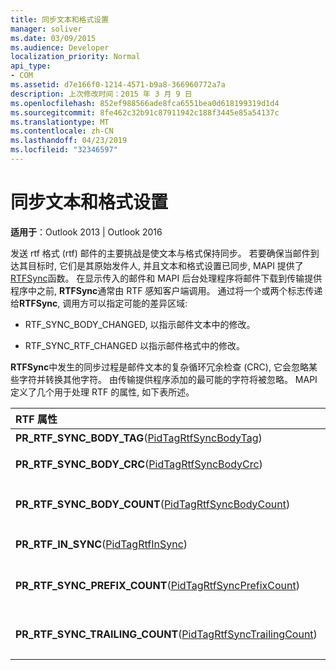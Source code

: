 ```yaml
---
title: 同步文本和格式设置
manager: soliver
ms.date: 03/09/2015
ms.audience: Developer
localization_priority: Normal
api_type:
- COM
ms.assetid: d7e166f0-1214-4571-b9a8-366960772a7a
description: 上次修改时间：2015 年 3 月 9 日
ms.openlocfilehash: 852ef988566ade8fca6551bea0d618199319d1d4
ms.sourcegitcommit: 8fe462c32b91c87911942c188f3445e85a54137c
ms.translationtype: MT
ms.contentlocale: zh-CN
ms.lasthandoff: 04/23/2019
ms.locfileid: "32346597"
---
```

# <a name="synchronizing-text-and-formatting"></a>同步文本和格式设置

  
  
**适用于**：Outlook 2013 | Outlook 2016 
  
发送 rtf 格式 (rtf) 邮件的主要挑战是使文本与格式保持同步。 若要确保当邮件到达其目标时, 它们是其原始发件人, 并且文本和格式设置已同步, MAPI 提供了[RTFSync](rtfsync.md)函数。 在显示传入的邮件和 MAPI 后台处理程序将邮件下载到传输提供程序中之前, **RTFSync**通常由 RTF 感知客户端调用。 通过将一个或两个标志传递给**RTFSync**, 调用方可以指定可能的差异区域:
  
- RTF_SYNC_BODY_CHANGED, 以指示邮件文本中的修改。
    
- RTF_SYNC_RTF_CHANGED 以指示邮件格式中的修改。
    
**RTFSync**中发生的同步过程是邮件文本的复杂循环冗余检查 (CRC), 它会忽略某些字符并转换其他字符。 由传输提供程序添加的最可能的字符将被忽略。 MAPI 定义了几个用于处理 RTF 的属性, 如下表所述。 
  
|**RTF 属性**|**Description**|
|:-----|:-----|
|**PR_RTF_SYNC_BODY_TAG**([PidTagRtfSyncBodyTag](pidtagrtfsyncbodytag-canonical-property.md))  <br/> |指示实际邮件文本的开头。  <br/> |
|**PR_RTF_SYNC_BODY_CRC**([PidTagRtfSyncBodyCrc](pidtagrtfsyncbodycrc-canonical-property.md))  <br/> |包含邮件文本的循环冗余检查的结果。  <br/> |
|**PR_RTF_SYNC_BODY_COUNT**([PidTagRtfSyncBodyCount](pidtagrtfsyncbodycount-canonical-property.md))  <br/> |包含**PR_RTF_SYNC_BODY_CRC**中的字符数。  <br/> |
|**PR_RTF_IN_SYNC**([PidTagRtfInSync](pidtagrtfinsync-canonical-property.md))  <br/> |如果邮件文本和格式已同步, 则设置为 TRUE。  <br/> |
|**PR_RTF_SYNC_PREFIX_COUNT**([PidTagRtfSyncPrefixCount](pidtagrtfsyncprefixcount-canonical-property.md))  <br/> |包含 preceed 邮件文本的 nonwhitespace 字符的数目。  <br/> |
|**PR_RTF_SYNC_TRAILING_COUNT**([PidTagRtfSyncTrailingCount](pidtagrtfsynctrailingcount-canonical-property.md))  <br/> |包含跟踪邮件文本的 nonwhitespace 字符的数量。  <br/> |
   

